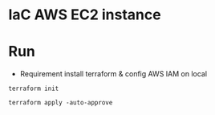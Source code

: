 # IaC AWS EC2 instance

# Run

- Requirement install terraform & config AWS IAM on local

```shell
terraform init

terraform apply -auto-approve
```
